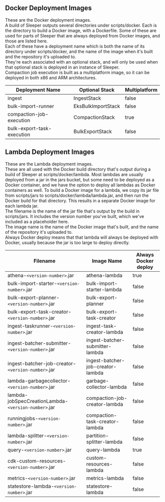 ## Docker Deployment Images
These are the Docker deployment images.<br>
A build of Sleeper outputs several directories under scripts/docker. 
Each is the directory to build a Docker image, with a Dockerfile. 
Some of these are used for parts of Sleeper that are always deployed from Docker images, and those are listed here.<br>
Each of these have a deployment name which is both the name of its directory under scripts/docker, and the name of the image when it's built and the repository it's uploaded to.<br>
They're each associated with an optional stack, and will only be used when that optional stack is deployed in an instance of Sleeper.<br>
Compaction job execution is built as a multiplatform image, so it can be deployed in both x86 and ARM architectures.

| Deployment Name            | Optional Stack     | Multiplatform |
|----------------------------|--------------------|---------------|
| ingest                     | IngestStack        | false         |
| bulk-import-runner         | EksBulkImportStack | false         |
| compaction-job-execution   | CompactionStack    | true          |
| bulk-export-task-execution | BulkExportStack    | false         |

## Lambda Deployment Images
These are the Lambda deployment images.<br>
These are all used with the Docker build directory that's output during a build of Sleeper at scripts/docker/lambda.
Most lambdas are usually deployed from a jar in the jars bucket, but some need to be deployed as a Docker container, and we have the option to deploy all lambdas as Docker containers as well.
To build a Docker image for a lambda, we copy its jar file from scripts/jars to scripts/docker/lambda/lambda.jar, and then run the Docker build for that directory.
This results in a separate Docker image for each lambda jar.<br>
The filename is the name of the jar file that's output by the build in scripts/jars.
It includes the version number you've built, which we've included as a placeholder here.<br>
The image name is the name of the Docker image that's built, and the name of the repository it's uploaded to.<br>
Always Docker deploy means that that lambda will always be deployed with Docker, usually because the jar is too large to deploy directly.

| Filename                                            | Image Name                        | Always Docker deploy |
|-----------------------------------------------------|-----------------------------------|----------------------|
| athena-`<version-number>`.jar                       | athena-lambda                     | true                 |
| bulk-import-starter-`<version-number>`.jar          | bulk-import-starter-lambda        | false                |
| bulk-export-planner-`<version-number>`.jar          | bulk-export-planner               | false                |
| bulk-export-task-creator-`<version-number>`.jar     | bulk-export-task-creator          | false                |
| ingest-taskrunner-`<version-number>`.jar            | ingest-task-creator-lambda        | false                |
| ingest-batcher-submitter-`<version-number>`.jar     | ingest-batcher-submitter-lambda   | false                |
| ingest-batcher-job-creator-`<version-number>`.jar   | ingest-batcher-job-creator-lambda | false                |
| lambda-garbagecollector-`<version-number>`.jar      | garbage-collector-lambda          | false                |
| lambda-jobSpecCreationLambda-`<version-number>`.jar | compaction-job-creator-lambda     | false                |
| runningjobs-`<version-number>`.jar                  | compaction-task-creator-lambda    | false                |
| lambda-splitter-`<version-number>`.jar              | partition-splitter-lambda         | false                |
| query-`<version-number>`.jar                        | query-lambda                      | true                 |
| cdk-custom-resources-`<version-number>`.jar         | custom-resources-lambda           | false                |
| metrics-`<version-number>`.jar                      | metrics-lambda                    | false                |
| statestore-lambda-`<version-number>`.jar            | statestore-lambda                 | false                |

